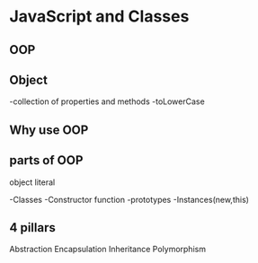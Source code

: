 # JavaScript and Classes

## OOP

## Object
-collection of properties and methods
-toLowerCase

## Why use OOP

## parts of OOP
object literal

-Classes
-Constructor function
-prototypes
-Instances(new,this)

## 4 pillars
Abstraction
Encapsulation
Inheritance
Polymorphism
